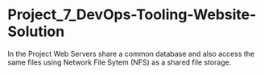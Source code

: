 # Project_7_DevOps-Tooling-Website-Solution
In the Project Web Servers share a common database and also access the same files using Network File Sytem (NFS) as a shared file storage. 
